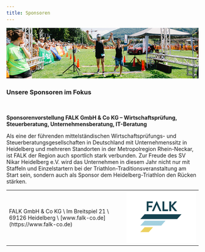 ```yaml
---
title: Sponsoren
---
```


![Anmeldung](/img/banner/Ergebnisse.png)

### Unsere Sponsoren im Fokus

<br />

**Sponsorenvorstellung FALK GmbH & Co KG – Wirtschaftsprüfung, Steuerberatung, Unternehmensberatung, IT-Beratung**



Als eine der führenden mittelständischen Wirtschaftsprüfungs- und Steuerberatungsgesellschaften in Deutschland mit Unternehmenssitz in Heidelberg und mehreren Standorten in der Metropolregion Rhein-Neckar, ist FALK der Region auch sportlich stark verbunden. Zur Freude des SV Nikar Heidelberg e.V. wird das Unternehmen in diesem Jahr nicht nur mit Staffeln und Einzelstartern bei der Triathlon-Traditionsveranstaltung am Start sein, sondern auch als Sponsor dem Heidelberg-Triathlon den Rücken stärken. 

<table style={{ border: "none" }}>
    <tr style={{ border: "none" }}>
        <td style={{ border: "none" }}>
            FALK GmbH & Co KG \
            Im Breitspiel 21 \
            69126 Heidelberg \
            [www.falk-co.de](https://www.falk-co.de)
        </td>
        <td style={{ border: "none" }}>
            <img src="/img/sponsor/main/falk2019.jpg" style={{ width: "10vw" }}  />
        </td>
    </tr>
</table>



